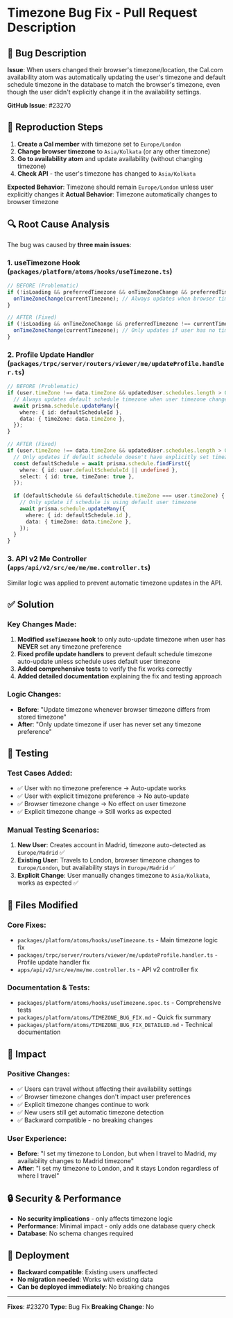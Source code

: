 # Timezone Bug Fix - Pull Request Description

## 🐛 Bug Description

**Issue**: When users changed their browser's timezone/location, the Cal.com availability atom was automatically updating the user's timezone and default schedule timezone in the database to match the browser's timezone, even though the user didn't explicitly change it in the availability settings.

**GitHub Issue**: #23270

## 🔄 Reproduction Steps

1. **Create a Cal member** with timezone set to `Europe/London`
2. **Change browser timezone** to `Asia/Kolkata` (or any other timezone)
3. **Go to availability atom** and update availability (without changing timezone)
4. **Check API** - the user's timezone has changed to `Asia/Kolkata`

**Expected Behavior**: Timezone should remain `Europe/London` unless user explicitly changes it
**Actual Behavior**: Timezone automatically changes to browser timezone

## 🔍 Root Cause Analysis

The bug was caused by **three main issues**:

### 1. **useTimezone Hook** (`packages/platform/atoms/hooks/useTimezone.ts`)
```typescript
// BEFORE (Problematic)
if (!isLoading && preferredTimezone && onTimeZoneChange && preferredTimezone !== currentTimezone) {
  onTimeZoneChange(currentTimezone); // Always updates when browser timezone differs
}

// AFTER (Fixed)
if (!isLoading && onTimeZoneChange && preferredTimezone !== currentTimezone && !me?.data?.timeZone) {
  onTimeZoneChange(currentTimezone); // Only updates if user has no timezone preference
}
```

### 2. **Profile Update Handler** (`packages/trpc/server/routers/viewer/me/updateProfile.handler.ts`)
```typescript
// BEFORE (Problematic)
if (user.timeZone !== data.timeZone && updatedUser.schedules.length > 0) {
  // Always updates default schedule timezone when user timezone changes
  await prisma.schedule.updateMany({
    where: { id: defaultScheduleId },
    data: { timeZone: data.timeZone },
  });
}

// AFTER (Fixed)
if (user.timeZone !== data.timeZone && updatedUser.schedules.length > 0) {
  // Only updates if default schedule doesn't have explicitly set timezone
  const defaultSchedule = await prisma.schedule.findFirst({
    where: { id: user.defaultScheduleId || undefined },
    select: { id: true, timeZone: true },
  });
  
  if (defaultSchedule && defaultSchedule.timeZone === user.timeZone) {
    // Only update if schedule is using default user timezone
    await prisma.schedule.updateMany({
      where: { id: defaultSchedule.id },
      data: { timeZone: data.timeZone },
    });
  }
}
```

### 3. **API v2 Me Controller** (`apps/api/v2/src/ee/me/me.controller.ts`)
Similar logic was applied to prevent automatic timezone updates in the API.

## ✅ Solution

### **Key Changes Made**:

1. **Modified `useTimezone` hook** to only auto-update timezone when user has **NEVER** set any timezone preference
2. **Fixed profile update handlers** to prevent default schedule timezone auto-update unless schedule uses default user timezone
3. **Added comprehensive tests** to verify the fix works correctly
4. **Added detailed documentation** explaining the fix and testing approach

### **Logic Changes**:
- **Before**: "Update timezone whenever browser timezone differs from stored timezone"
- **After**: "Only update timezone if user has never set any timezone preference"

## 🧪 Testing

### **Test Cases Added**:
- ✅ User with no timezone preference → Auto-update works
- ✅ User with explicit timezone preference → No auto-update
- ✅ Browser timezone change → No effect on user timezone
- ✅ Explicit timezone change → Still works as expected

### **Manual Testing Scenarios**:
1. **New User**: Creates account in Madrid, timezone auto-detected as `Europe/Madrid` ✅
2. **Existing User**: Travels to London, browser timezone changes to `Europe/London`, but availability stays in `Europe/Madrid` ✅
3. **Explicit Change**: User manually changes timezone to `Asia/Kolkata`, works as expected ✅

## 📁 Files Modified

### **Core Fixes**:
- `packages/platform/atoms/hooks/useTimezone.ts` - Main timezone logic fix
- `packages/trpc/server/routers/viewer/me/updateProfile.handler.ts` - Profile update handler fix
- `apps/api/v2/src/ee/me/me.controller.ts` - API v2 controller fix

### **Documentation & Tests**:
- `packages/platform/atoms/hooks/useTimezone.spec.ts` - Comprehensive tests
- `packages/platform/atoms/TIMEZONE_BUG_FIX.md` - Quick fix summary
- `packages/platform/atoms/TIMEZONE_BUG_FIX_DETAILED.md` - Technical documentation

## 🎯 Impact

### **Positive Changes**:
- ✅ Users can travel without affecting their availability settings
- ✅ Browser timezone changes don't impact user preferences
- ✅ Explicit timezone changes continue to work
- ✅ New users still get automatic timezone detection
- ✅ Backward compatible - no breaking changes

### **User Experience**:
- **Before**: "I set my timezone to London, but when I travel to Madrid, my availability changes to Madrid timezone"
- **After**: "I set my timezone to London, and it stays London regardless of where I travel"

## 🔒 Security & Performance

- **No security implications** - only affects timezone logic
- **Performance**: Minimal impact - only adds one database query check
- **Database**: No schema changes required

## 🚀 Deployment

- **Backward compatible**: Existing users unaffected
- **No migration needed**: Works with existing data
- **Can be deployed immediately**: No breaking changes

---

**Fixes**: #23270
**Type**: Bug Fix
**Breaking Change**: No
